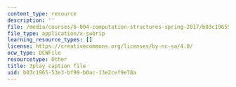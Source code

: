 ```yaml
---
content_type: resource
description: ''
file: /media/courses/6-004-computation-structures-spring-2017/b03c196553e3bf99b0ac13e2cef9e78a_RrZ8-1w7iok.srt
file_type: application/x-subrip
learning_resource_types: []
license: https://creativecommons.org/licenses/by-nc-sa/4.0/
ocw_type: OCWFile
resourcetype: Other
title: 3play caption file
uid: b03c1965-53e3-bf99-b0ac-13e2cef9e78a
---
```


